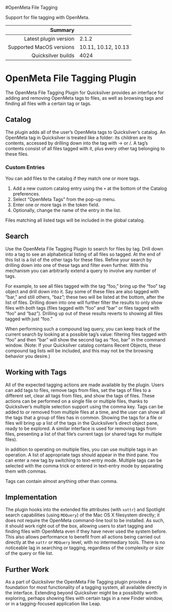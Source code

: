 #OpenMeta File Tagging

Support for file tagging with OpenMeta.

 Summary                  | &nbsp; 
-------------------------:|:--------------------
 Latest plugin version    | 2.1.2
 Supported MacOS versions | 10.11, 10.12, 10.13
 Quicksilver builds       | 4024


# OpenMeta File Tagging Plugin

The OpenMeta File Tagging Plugin for Quicksilver provides an interface for
adding and removing OpenMeta tags to files, as well as browsing tags and
finding all files with a certain tag or tags.

## Catalog

The plugin adds all of the user’s OpenMeta tags to Quicksilver’s catalog. An
OpenMeta tag in Quicksilver is treated like a folder: its children are its
contents, accessed by drilling down into the tag with → or /. A tag’s contents
consist of all files tagged with it, plus every other tag belonging to these
files.

### Custom Entries

You can add files to the catalog if they match one or more tags.

  1. Add a new custom catalog entry using the `+` at the bottom of the Catalog preferences.
  2. Select “OpenMeta Tags” from the pop-up menu.
  3. Enter one or more tags in the token field.
  4. Optionally, change the name of the entry in the list.

Files matching all listed tags will be included in the global catalog.

## Search

Use the OpenMeta File Tagging Plugin to search for files by tag. Drill down
into a tag to see an alphabetical listing of all files so tagged. At the end
of this list is a list of the other tags for these files. Refine your search
by drilling down into one of these tags and filter even further. With this
mechanism you can arbitrarily extend a query to involve any number of tags.

For example, to see all files tagged with the tag “foo,” bring up the “foo”
tag object and drill down into it. Say some of these files are also tagged
with “bar,” and still others, “baz”; these two will be listed at the bottom,
after the list of files. Drilling down into one will further filter the
results to only show files with _both_ tags (files tagged with “foo” and “bar”
or files tagged with “foo” and “baz”). Drilling up out of these results
reverts to showing all files tagged with just “foo.”

When performing such a compound tag query, you can keep track of the current
search by looking at a possible tag’s value: filtering files tagged with “foo”
and then “bar” will show the second tag as “foo, bar” in the command window.
(Note: If your Quicksilver catalog contains Recent Objects, these compound tag
lists will be included, and this may not be the browsing behavior you desire.)

## Working with Tags

All of the expected tagging actions are made available by the plugin. Users
can add tags to files, remove tags from files, set the tags of files to a
different set, clear all tags from files, and show the tags of files. These
actions can be performed on a single file or multiple files, thanks to
Quicksilver’s multiple selection support using the comma key. Tags can be
added to or removed from multiple files at a time, and the user can show all
the tags that a group of files has in common. Showing the tags for a file or
files will bring up a list of the tags in the Quicksilver’s direct object
pane, ready to be explored. A similar interface is used for removing tags from
files, presenting a list of that file’s current tags (or shared tags for
multiple files).

In addition to operating on multiple files, you can use multiple tags in an
operation. A list of appropriate tags should appear in the third pane. You can
enter a new tag by switching to text-entry mode. Multiple tags can be selected
with the comma trick or entered in text-entry mode by separating them with
commas.

Tags can contain almost anything other than comma.

## Implementation

The plugin hooks into the extended file attributes (with `xattr`) and
Spotlight search capabilities (using `MDQuery`) of the Mac OS X filesystem
directly; it does not require the OpenMeta command-line tool to be installed.
As such, it should work right out of the box, allowing users to start tagging
and finding files with OpenMeta even if they have never used the system
before. This also allows performance to benefit from all actions being carried
out directly at the `xattr` or `MDQuery` level, with no intermediary tools.
There is no noticeable lag in searching or tagging, regardless of the
complexity or size of the query or file list.

## Further Work

As a part of Quicksilver the OpenMeta File Tagging plugin provides a
foundation for most functionality of a tagging system, all available directly
in the interface. Extending beyond Quicksilver might be a possibility worth
exploring, perhaps showing files with certain tags in a new Finder window, or
in a tagging-focused application like Leap.